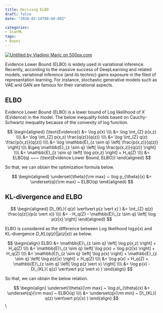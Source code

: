 ```yaml
---
title: Deriving ELBO
draft: false
date: "2020-02-24T00:00:00Z"

categories:
- StatML
tags:
- Bayes
---
```


<div class='pixels-photo'>
<a href='https://500px.com/photo/1020528836/Untitled-by-Vladimir-Maric' alt='Untitled by Vladimir Maric on 500px.com'>
  <img src='https://drscdn.500px.org/photo/1020528836/m%3D900/v2?sig=9c4001aaf8730c97353ae102428c6bc64818166778d359c4979d17eb42cf809d' alt='Untitled by Vladimir Maric on 500px.com' />
</a>
</div>
<script type='text/javascript' src='https://500px.com/embed.js'></script>

Evidence Lower Bound (ELBO) is widely used in variational inference. Recently, according to the massive success of DeepLearning and related models, variational inference (and its technic) gains exposure in the filed of representation learning. For instance, stochastic generative models such as VAE and GAN are famous for their variational aspects.


## ELBO

Evidence Lower Bound (ELBO) is a lower bound of Log likelihood of $X$ (Evidence) in the model. The below inequality holds based on Cauchy-Schwartz inequality because of the convexity of log function.

$$
\begin{aligned}
(\text{Evidence})
&= \log p(x) \\\\
&= \log \int_{Z} p(x,z) \\\\
&= \log \int_{Z} p(x,z) \frac{q(z)}{q(z)} \\\\
&= \log \int_{Z} q(z) \frac{p(x,z)}{q(z)} \\\\
&= \log \mathbb{E}_{z \sim q} \left[ \frac{p(x,z)}{q(z)} \right] \\\\
&\geq \mathbb{E}_{z \sim q} \left[ \log \frac{p(x,z)}{q(z)} \right] \\\\
&= \mathbb{E}_{z \sim q} \left[ \log p(x,z) \right] + H_q(Z) \\\\
&= ELBO(q) ~~~ (\text{Evidence Lower Bound, ELBO})
\end{aligned}
$$

So that, we can obtain the optimization formula below.

$$
\begin{aligned}
\underset{\theta}{\rm max} ~ \log p_{\theta}(x) 
&= \underset{q}{\rm max} ~ ELBO(q)
\end{aligned}
$$


## KL-divergence and ELBO

$$
\begin{aligned}
D\_{KL}( q(z) \vert\vert p(z \vert x) ) 
&= \int_{Z} q(z) \frac{q(z)}{p(z \vert x)} \\\\
&= - H_q(Z) - \mathbb{E}\_{z \sim q} \left[ \log p(z|x) \right]
\end{aligned}
$$

ELBO is considered as the difference between Log likelihood  $\log p(x)$ and KL-divergence $D\_{KL}( q(z) \vert\vert p(z \vert x) )$ as below.

$$
\begin{align}
ELBO 
&= \mathbb{E}\_{z \sim q} \left[ \log p(x,z) \right] + H_q(Z) \\\\
&= \mathbb{E}\_{z \sim q} \left[ \log p(x) + \log p(z|x) \right] + H_q(Z) \\\\
&= \mathbb{E}\_{z \sim q} \left[ \log p(x) \right] + \mathbb{E}_{z \sim q} \left[ \log p(z|x) \right] + H_q(Z) \\\\
&= \log p(x) + H_q(Z) + \mathbb{E}\_{z \sim q} \left[ \log p(z \vert x) \right] \\\\
&= \log p(x) - D\_{KL}( q(z) \vert\vert p(z \vert x) ) 
\end{align}
$$

So that, we can obtain the below relation.

$$
\begin{align}
\underset{\theta}{\rm max} ~ \log p\_{\theta}(x) 
&= \underset{q}{\rm max} ~ ELBO(q) \\\\
&= \underset{q}{\rm min} ~ D\_{KL}( q(z) \vert\vert p(z|x) ) 
\end{align}
$$
\